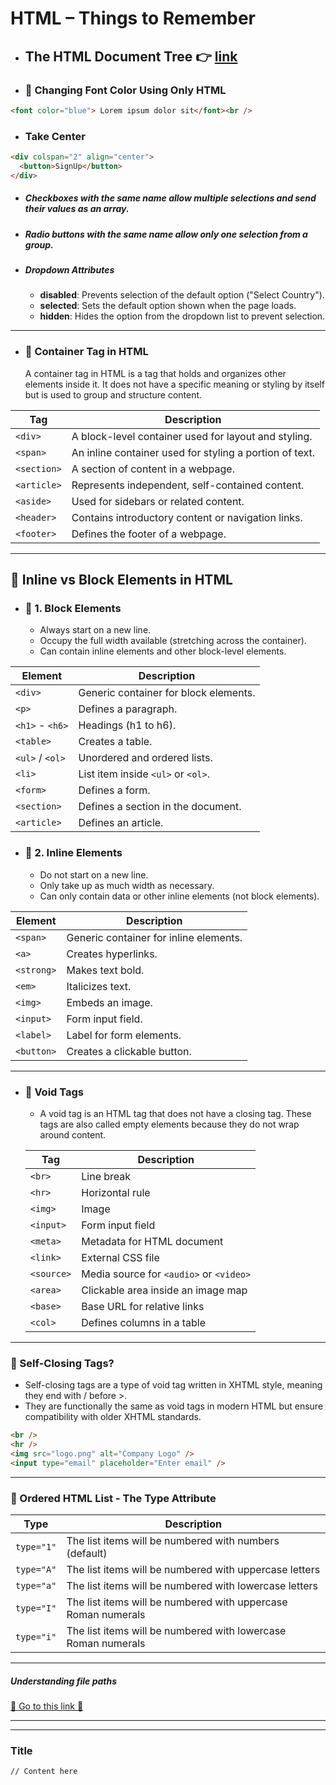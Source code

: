 # HTML – Things to Remember

- ## The HTML Document Tree 👉 [link](http://web.simmons.edu/~grabiner/comm244/weekfour/document-tree.html)

- ### 🎨 Changing Font Color Using Only HTML

```html
<font color="blue"> Lorem ipsum dolor sit</font><br />
```

- ### Take Center

```html
<div colspan="2" align="center">
  <button>SignUp</button>
</div>
```

- ##### Checkboxes with the same name allow multiple selections and send their values as an array.
- ##### Radio buttons with the same name allow only one selection from a group.
- ##### Dropdown Attributes
  - **disabled**: Prevents selection of the default option ("Select Country").
  - **selected**: Sets the default option shown when the page loads.
  - **hidden**: Hides the option from the dropdown list to prevent selection.

---

- ### 🔹 Container Tag in HTML
  A container tag in HTML is a tag that holds and organizes other elements inside it. It does not have a specific meaning or styling by itself but is used to group and structure content.

| Tag         | Description                                             |
| ----------- | ------------------------------------------------------- |
| `<div>`     | A block-level container used for layout and styling.    |
| `<span>`    | An inline container used for styling a portion of text. |
| `<section>` | A section of content in a webpage.                      |
| `<article>` | Represents independent, self-contained content.         |
| `<aside>`   | Used for sidebars or related content.                   |
| `<header>`  | Contains introductory content or navigation links.      |
| `<footer>`  | Defines the footer of a webpage.                        |

---

## 🔹 Inline vs Block Elements in HTML

- ### 📌 1. Block Elements

  - Always start on a new line.
  - Occupy the full width available (stretching across the container).
  - Can contain inline elements and other block-level elements.

| Element         | Description                           |
| --------------- | ------------------------------------- |
| `<div>`         | Generic container for block elements. |
| `<p>`           | Defines a paragraph.                  |
| `<h1>` - `<h6>` | Headings (h1 to h6).                  |
| `<table>`       | Creates a table.                      |
| `<ul>` / `<ol>` | Unordered and ordered lists.          |
| `<li>`          | List item inside `<ul>` or `<ol>`.    |
| `<form>`        | Defines a form.                       |
| `<section>`     | Defines a section in the document.    |
| `<article>`     | Defines an article.                   |

- ### 📌 2. Inline Elements
  - Do not start on a new line.
  - Only take up as much width as necessary.
  - Can only contain data or other inline elements (not block elements).

| Element    | Description                            |
| ---------- | -------------------------------------- |
| `<span>`   | Generic container for inline elements. |
| `<a>`      | Creates hyperlinks.                    |
| `<strong>` | Makes text bold.                       |
| `<em>`     | Italicizes text.                       |
| `<img>`    | Embeds an image.                       |
| `<input>`  | Form input field.                      |
| `<label>`  | Label for form elements.               |
| `<button>` | Creates a clickable button.            |

---

- ### 📌 Void Tags

  - A void tag is an HTML tag that does not have a closing tag. These tags are also called empty elements because they do not wrap around content.

  | Tag        | Description                             |
  | ---------- | --------------------------------------- |
  | `<br>`     | Line break                              |
  | `<hr>`     | Horizontal rule                         |
  | `<img>`    | Image                                   |
  | `<input>`  | Form input field                        |
  | `<meta>`   | Metadata for HTML document              |
  | `<link>`   | External CSS file                       |
  | `<source>` | Media source for `<audio>` or `<video>` |
  | `<area>`   | Clickable area inside an image map      |
  | `<base>`   | Base URL for relative links             |
  | `<col>`    | Defines columns in a table              |

---

### 📌 Self-Closing Tags?

- Self-closing tags are a type of void tag written in XHTML style, meaning they end with / before >.
- They are functionally the same as void tags in modern HTML but ensure compatibility with older XHTML standards.

```html
<br />
<hr />
<img src="logo.png" alt="Company Logo" />
<input type="email" placeholder="Enter email" />
```

---

### 📌 Ordered HTML List - The Type Attribute

| **Type**   | **Description**                                               |
| ---------- | ------------------------------------------------------------- |
| `type="1"` | The list items will be numbered with numbers (default)        |
| `type="A"` | The list items will be numbered with uppercase letters        |
| `type="a"` | The list items will be numbered with lowercase letters        |
| `type="I"` | The list items will be numbered with uppercase Roman numerals |
| `type="i"` | The list items will be numbered with lowercase Roman numerals |

---

<h5 > Understanding file paths </h5>

[🔗 Go to this link 🔗](/Others/FilePath.md)

---

---

### Title

```html
// Content here
```
